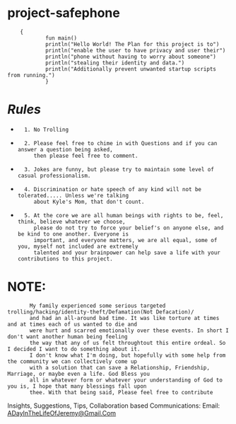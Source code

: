 # project-safephone
       	{
				fun main()
				println("Hello World! The Plan for this project is to")
				println("enable the user to have privacy and user their")
				println("phone without having to worry about someone")
				println("stealing their identity and data.")
				println("Additionally prevent unwanted startup scripts from running.")
				}
#       ***Rules***                                                                                                                                   
+       1. No Trolling
+       2. Please feel free to chime in with Questions and if you can answer a question being asked, 
           then please feel free to comment.                 
+       3. Jokes are funny, but please try to maintain some level of casual professionalism. 
+       4. Discrimination or hate speech of any kind will not be tolerated..... Unless we're talking 
           about Kyle's Mom, that don't count. 
+       5. At the core we are all human beings with rights to be, feel, think, believe whatever we choose, 
           please do not try to force your belief's on anyone else, and be kind to one another. Everyone is 
           important, and everyone matters, we are all equal, some of you, myself not included are extremely 
           talented and your brainpower can help save a life with your contributions to this project. 
#        NOTE: 
           My family experienced some serious targeted trolling/hacking/identity-theft/Defamation(Not Defacation)/
           and had an all-around bad time. It was like torture at times and at times each of us wanted to die and 
           were hurt and scarred emotionally over these events. In short I don't want another human being feeling 
           the way that any of us felt throughtout this entire ordeal. So I decided I want to do something about it. 
           I don't know what I'm doing, but hopefully with some help from the community we can collectively come up
           with a solution that can save a Relationship, Friendship, Marriage, or maybe even a life. God Bless you 
           all in whatever form or whatever your understanding of God to you is, I hope that many blessings fall upon 
           thee. With that being said, Please feel free to contribute
					
Insights, Suggestions, Tips, Collaboration based Communications: Email: ADayInTheLifeOfJeremy@Gmail.Com






